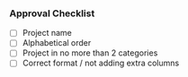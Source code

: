 ### Approval Checklist
- [ ] Project name
- [ ] Alphabetical order
- [ ] Project in no more than 2 categories
- [ ] Correct format / not adding extra columns
